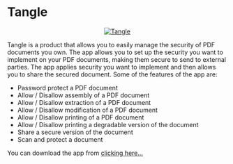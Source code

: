 # Tangle
<div align="center">
<a href="https://appgallery.huawei.com/app/C106042971">
  <img  align="center"  src="https://pbs.twimg.com/media/FTsrbttXwAAJkKG?format=jpg&name=small" alt="Tangle">
</a>
</div>  

Tangle is a product that allows you to easily manage the security of PDF documents you own. The app allows you to set up the security you want to implement on your PDF documents, making them secure to send to external parties. The app applies security you want to implement and then allows you to share the secured document. Some of the features of the app are:  
* Password protect a PDF document 
* Allow / Disallow assembly of a PDF document 
* Allow / Disallow extraction of a PDF document 
* Allow / Disallow modification of a PDF document 
* Allow / Disallow printing of a PDF document 
* Allow / Disallow printing a degradable version of the document 
* Share a secure version of the document 
* Scan and protect a document

You can download the app from 
<a href="https://appgallery.huawei.com/app/C106042971">clicking here...</a>
